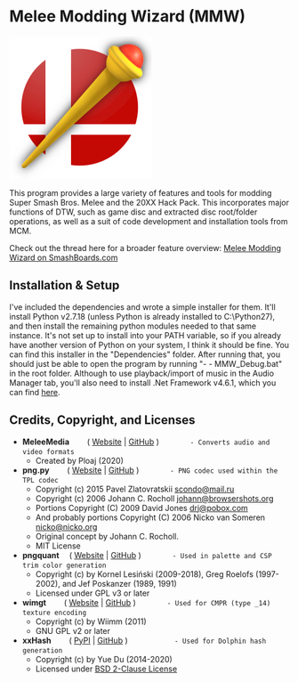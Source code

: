 # Melee Modding Wizard (MMW)
![Melee Modding Wizard](/imgs/logo.png)

This program provides a large variety of features and tools for modding Super Smash Bros. Melee and the 20XX Hack Pack. This incorporates major functions of DTW, such as game disc and extracted disc root/folder operations, as well as a suit of code development and installation tools from MCM.

Check out the thread here for a broader feature overview: [Melee Modding Wizard on SmashBoards.com]()

## Installation & Setup

I've included the dependencies and wrote a simple installer for them. It'll install Python v2.7.18 (unless Python is already installed to C:\Python27), and then install the remaining python modules needed to that same instance. It's not set up to install into your PATH variable, so if you already have another version of Python on your system, I think it should be fine. You can find this installer in the "Dependencies" folder. After running that, you should just be able to open the program by running "- - MMW_Debug.bat" in the root folder. Although to use playback/import of music in the Audio Manager tab, you'll also need to install .Net Framework v4.6.1, which you can find [here](https://www.microsoft.com/en-us/download/details.aspx?id=49981).

## Credits, Copyright, and Licenses
* **MeleeMedia**   ( [Website](https://smashboards.com/threads/meleemedia-mth-thp-and-hps-conversion.505591/) | [GitHub](https://github.com/Ploaj/MeleeMedia) )    `- Converts audio and video formats`
    - Created by Ploaj (2020)
* **png.py**       ( [Website](https://pypng.readthedocs.io/en/latest/) | [GitHub](https://github.com/drj11/pypng/) )    `- PNG codec used within the TPL codec`
    - Copyright (c) 2015 Pavel Zlatovratskii <scondo@mail.ru>
    - Copyright (c) 2006 Johann C. Rocholl <johann@browsershots.org>
    - Portions Copyright (C) 2009 David Jones <drj@pobox.com>
    - And probably portions Copyright (C) 2006 Nicko van Someren <nicko@nicko.org>
    - Original concept by Johann C. Rocholl.
    - MIT License
* **pngquant**      ( [Website](https://pngquant.org/) | [GitHub](https://github.com/kornelski/pngquant) )    `- Used in palette and CSP trim color generation`
    - Copyright (c) by Kornel Lesiński (2009-2018), Greg Roelofs (1997-2002), and Jef Poskanzer (1989, 1991)
    - Licensed under GPL v3 or later
* **wimgt**        ( [Website](https://szs.wiimm.de/wimgt/) | [GitHub](https://github.com/Wiimm/wiimms-szs-tools) )    `- Used for CMPR (type _14) texture encoding`
    - Copyright (c) by Wiimm (2011)
    - GNU GPL v2 or later
* **xxHash**    ( [PyPI](https://pypi.org/project/xxhash/) | [GitHub](https://github.com/ifduyue/python-xxhash) )      `- Used for Dolphin hash generation`
    - Copyright (c) by Yue Du (2014-2020)
    - Licensed under [BSD 2-Clause License](http://opensource.org/licenses/BSD-2-Clause)
